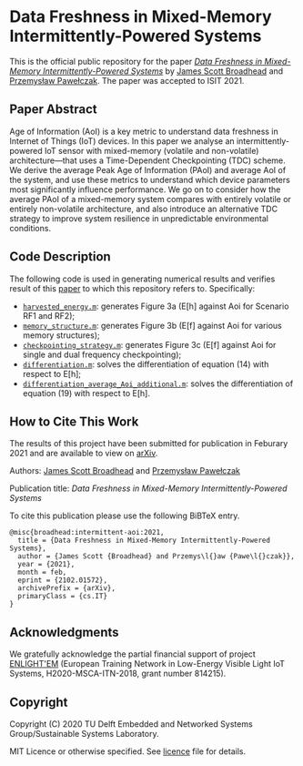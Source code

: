# Data Freshness in Mixed-Memory Intermittently-Powered Systems

This is the official public repository for the paper [_Data Freshness in Mixed-Memory Intermittently-Powered Systems_](https://arxiv.org/abs/2102.01572) by [James Scott Broadhead](https://jamesbroadhead.com/) and [Przemysław Pawełczak](https://pawelczak.net/). The paper was accepted to ISIT 2021. 

## Paper Abstract

Age  of  Information  (AoI)  is  a  key  metric  to  understand  data  freshness  in  Internet  of  Things  (IoT)  devices.  In this  paper  we  analyse  an  intermittently-powered  IoT  sensor with  mixed-memory  (volatile  and  non-volatile)  architecture—that  uses  a  Time-Dependent  Checkpointing  (TDC)  scheme.  We derive the average Peak Age of Information (PAoI) and average AoI  of  the  system,  and  use  these  metrics  to  understand  which device  parameters  most  significantly  influence  performance.  We go  on  to  consider  how  the  average  PAoI  of  a  mixed-memory system  compares  with  entirely  volatile  or  entirely  non-volatile architecture,  and  also  introduce  an  alternative  TDC  strategy to   improve   system   resilience   in   unpredictable   environmental conditions.

## Code Description

The following code is used in generating numerical results and verifies result of this [paper](#How-to-Cite-This-Work) to which this repository refers to. Specifically:

* [`harvested_energy.m`](Matlab_Scripts_Data_Freshness_IPD/harvested_energy.m): generates Figure 3a (E[h] against Aoi for Scenario RF1 and RF2);
* [`memory_structure.m`](Matlab_Scripts_Data_Freshness_IPD/memory_structure.m): generates Figure 3b (E[f] against Aoi for various memory structures);
* [`checkpointing_strategy.m`](Matlab_Scripts_Data_Freshness_IPD/checkpointing_strategy.m): generates Figure 3c (E[f] against Aoi for single and dual frequency checkpointing);
* [`differentiation.m`](Matlab_Scripts_Data_Freshness_IPD/differentiation.m): solves the differentiation of equation (14) with respect to E[h];
* [`differentiation_average_Aoi_additional.m`](Matlab_Scripts_Data_Freshness_IPD/differentiation_average_Aoi_additional.m): solves the differentiation of equation (19) with respect to E[h].

## How to Cite This Work

The results of this project have been submitted for publication in Feburary 2021 and are available to view on [arXiv](https://arxiv.org/abs/2102.01572).

Authors: [James Scott Broadhead](https://jamesbroadhead.com/) and [Przemysław Pawełczak](https://pawelczak.net/)

Publication title: _Data Freshness in Mixed-Memory Intermittently-Powered Systems_

To cite this publication please use the following BiBTeX entry.

```
@misc{broadhead:intermittent-aoi:2021,
  title = {Data Freshness in Mixed-Memory Intermittently-Powered Systems},
  author = {James Scott {Broadhead} and Przemys\l{}aw {Pawe\l{}czak}},
  year = {2021},
  month = feb,
  eprint = {2102.01572},
  archivePrefix = {arXiv},
  primaryClass = {cs.IT}
}
```

## Acknowledgments

We gratefully acknowledge the partial financial support of project [ENLIGHT'EM](https://enlightem.eu/) (European Training Network in Low-Energy Visible Light IoT Systems, H2020-MSCA-ITN-2018, grant number 814215).

## Copyright

Copyright (C) 2020 TU Delft Embedded and Networked Systems Group/Sustainable Systems Laboratory.

MIT Licence or otherwise specified. See [licence](https://github.com/TUDSSL/intermittency-aoi/blob/main/LICENSE) file for details.
